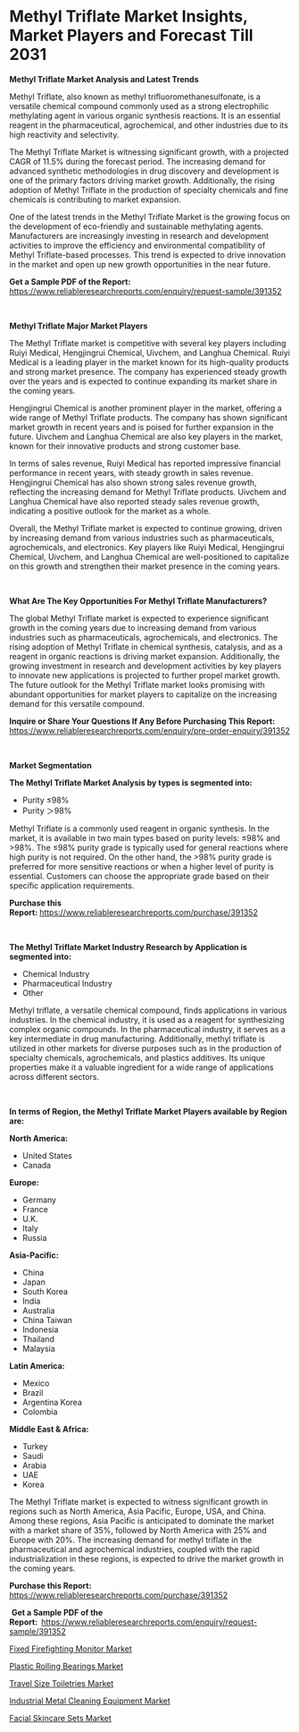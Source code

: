 <p><h1>Methyl Triflate Market Insights, Market Players and Forecast Till 2031</h1></p><p><strong>Methyl Triflate Market Analysis and Latest Trends</strong></p>
<p><p>Methyl Triflate, also known as methyl trifluoromethanesulfonate, is a versatile chemical compound commonly used as a strong electrophilic methylating agent in various organic synthesis reactions. It is an essential reagent in the pharmaceutical, agrochemical, and other industries due to its high reactivity and selectivity.</p><p>The Methyl Triflate Market is witnessing significant growth, with a projected CAGR of 11.5% during the forecast period. The increasing demand for advanced synthetic methodologies in drug discovery and development is one of the primary factors driving market growth. Additionally, the rising adoption of Methyl Triflate in the production of specialty chemicals and fine chemicals is contributing to market expansion.</p><p>One of the latest trends in the Methyl Triflate Market is the growing focus on the development of eco-friendly and sustainable methylating agents. Manufacturers are increasingly investing in research and development activities to improve the efficiency and environmental compatibility of Methyl Triflate-based processes. This trend is expected to drive innovation in the market and open up new growth opportunities in the near future.</p></p>
<p><strong>Get a Sample PDF of the Report:&nbsp;</strong> <a href="https://www.reliableresearchreports.com/enquiry/request-sample/391352">https://www.reliableresearchreports.com/enquiry/request-sample/391352</a></p>
<p>&nbsp;</p>
<p><strong>Methyl Triflate Major Market Players</strong></p>
<p><p>The Methyl Triflate market is competitive with several key players including Ruiyi Medical, Hengjingrui Chemical, Uivchem, and Langhua Chemical. Ruiyi Medical is a leading player in the market known for its high-quality products and strong market presence. The company has experienced steady growth over the years and is expected to continue expanding its market share in the coming years.</p><p>Hengjingrui Chemical is another prominent player in the market, offering a wide range of Methyl Triflate products. The company has shown significant market growth in recent years and is poised for further expansion in the future. Uivchem and Langhua Chemical are also key players in the market, known for their innovative products and strong customer base.</p><p>In terms of sales revenue, Ruiyi Medical has reported impressive financial performance in recent years, with steady growth in sales revenue. Hengjingrui Chemical has also shown strong sales revenue growth, reflecting the increasing demand for Methyl Triflate products. Uivchem and Langhua Chemical have also reported steady sales revenue growth, indicating a positive outlook for the market as a whole.</p><p>Overall, the Methyl Triflate market is expected to continue growing, driven by increasing demand from various industries such as pharmaceuticals, agrochemicals, and electronics. Key players like Ruiyi Medical, Hengjingrui Chemical, Uivchem, and Langhua Chemical are well-positioned to capitalize on this growth and strengthen their market presence in the coming years.</p></p>
<p>&nbsp;</p>
<p><strong>What Are The Key Opportunities For Methyl Triflate Manufacturers?</strong></p>
<p><p>The global Methyl Triflate market is expected to experience significant growth in the coming years due to increasing demand from various industries such as pharmaceuticals, agrochemicals, and electronics. The rising adoption of Methyl Triflate in chemical synthesis, catalysis, and as a reagent in organic reactions is driving market expansion. Additionally, the growing investment in research and development activities by key players to innovate new applications is projected to further propel market growth. The future outlook for the Methyl Triflate market looks promising with abundant opportunities for market players to capitalize on the increasing demand for this versatile compound.</p></p>
<p><strong>Inquire or Share Your Questions If Any Before Purchasing This Report:</strong> <a href="https://www.reliableresearchreports.com/enquiry/pre-order-enquiry/391352">https://www.reliableresearchreports.com/enquiry/pre-order-enquiry/391352</a></p>
<p>&nbsp;</p>
<p><strong>Market Segmentation</strong></p>
<p><strong>The Methyl Triflate Market Analysis by types is segmented into:</strong></p>
<p><ul><li>Purity ≤98%</li><li>Purity ＞98%</li></ul></p>
<p><p>Methyl Triflate is a commonly used reagent in organic synthesis. In the market, it is available in two main types based on purity levels: ≤98% and >98%. The ≤98% purity grade is typically used for general reactions where high purity is not required. On the other hand, the >98% purity grade is preferred for more sensitive reactions or when a higher level of purity is essential. Customers can choose the appropriate grade based on their specific application requirements.</p></p>
<p><strong>Purchase this Report:&nbsp;</strong><a href="https://www.reliableresearchreports.com/purchase/391352">https://www.reliableresearchreports.com/purchase/391352</a></p>
<p>&nbsp;</p>
<p><strong>The Methyl Triflate Market Industry Research by Application is segmented into:</strong></p>
<p><ul><li>Chemical Industry</li><li>Pharmaceutical Industry</li><li>Other</li></ul></p>
<p><p>Methyl triflate, a versatile chemical compound, finds applications in various industries. In the chemical industry, it is used as a reagent for synthesizing complex organic compounds. In the pharmaceutical industry, it serves as a key intermediate in drug manufacturing. Additionally, methyl triflate is utilized in other markets for diverse purposes such as in the production of specialty chemicals, agrochemicals, and plastics additives. Its unique properties make it a valuable ingredient for a wide range of applications across different sectors.</p></p>
<p>&nbsp;</p>
<p><strong>In terms of Region, the Methyl Triflate Market Players available by Region are:</strong></p>
<p>
    <p> <strong> North America: </strong>
        <ul>
            <li>United States</li>
            <li>Canada</li>
        </ul>
        </p> 
    <p> <strong> Europe: </strong>
        <ul>
            <li>Germany</li>
            <li>France</li>
            <li>U.K.</li>
            <li>Italy</li>
            <li>Russia</li>
        </ul>
        </p> 
    <p> <strong> Asia-Pacific: </strong>
        <ul>
            <li>China</li>
            <li>Japan</li>
            <li>South Korea</li>
            <li>India</li>
            <li>Australia</li>
            <li>China Taiwan</li>
            <li>Indonesia</li>
            <li>Thailand</li>
            <li>Malaysia</li>
        </ul>
        </p> 
    <p> <strong> Latin America: </strong>
        <ul>
            <li>Mexico</li>
            <li>Brazil</li>
            <li>Argentina Korea</li>
            <li>Colombia</li>
        </ul>
        </p> 
    <p> <strong> Middle East & Africa: </strong>
        <ul>
            <li>Turkey</li>
            <li>Saudi</li>
            <li>Arabia</li>
            <li>UAE</li>
            <li>Korea</li>
        </ul>
    </p>
    </p>
<p><p>The Methyl Triflate market is expected to witness significant growth in regions such as North America, Asia Pacific, Europe, USA, and China. Among these regions, Asia Pacific is anticipated to dominate the market with a market share of 35%, followed by North America with 25% and Europe with 20%. The increasing demand for methyl triflate in the pharmaceutical and agrochemical industries, coupled with the rapid industrialization in these regions, is expected to drive the market growth in the coming years.</p></p>
<p><strong>Purchase this Report: </strong><a href="https://www.reliableresearchreports.com/purchase/391352">https://www.reliableresearchreports.com/purchase/391352</a></p>
<p>&nbsp;<strong>Get a Sample PDF of the Report:&nbsp;&nbsp;</strong><a href="https://www.reliableresearchreports.com/enquiry/request-sample/391352">https://www.reliableresearchreports.com/enquiry/request-sample/391352</a></p>
<p><strong></strong></p>
<p><p><a href="https://automatic-knee-4c7.notion.site/Insights-into-Fixed-Firefighting-Monitor-Market-Size-Analysing-Market-Share-Trends-and-Growth-fro-8d77c3e653bd41b396b4aa8cfd726b18">Fixed Firefighting Monitor Market</a></p><p><a href="https://sulfuric-clavicle-d39.notion.site/Plastic-Rolling-Bearings-Market-with-the-goal-of-estimating-the-market-size-and-future-growth-potent-a0dc7f602dfa4ffbabed3a5f6d1b1a88">Plastic Rolling Bearings Market</a></p><p><a href="https://view.publitas.com/reportprime-1/travel-size-toiletries-market-size-and-examines-its-market-scope-with-a-primary-focus-on-growth-opportunities-and-forecasted-trends-spanning-from-2024-to-2031/">Travel Size Toiletries Market</a></p><p><a href="https://automatic-knee-4c7.notion.site/Industrial-Metal-Cleaning-Equipment-Market-with-the-goal-of-estimating-the-market-size-and-future-gr-dedffda271704ce8a96e94fa9c2c9ab0">Industrial Metal Cleaning Equipment Market</a></p><p><a href="https://view.publitas.com/reportprime-1/facial-skincare-sets-market-research-report-the-key-to-successful-business-strategy-forecasted-for-period-from-2024-2031/">Facial Skincare Sets Market</a></p></p>